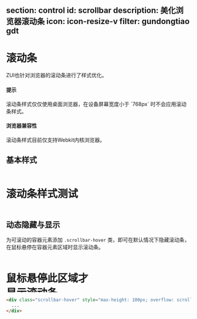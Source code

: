 ﻿section: control
id: scrollbar
description: 美化浏览器滚动条
icon: icon-resize-v
filter: gundongtiao gdt
---

# 滚动条

ZUI也针对浏览器的滚动条进行了样式优化。

<div class="alert alert-warning">
  <h4>提示</h4>
  <p>滚动条样式仅仅使用桌面浏览器，在设备屏幕宽度小于 `768px` 时不会应用滚动条样式。</p>
</div>

<div class="alert alert-warning">
  <h4>浏览器兼容性</h4>
  <p>滚动条样式目前仅支持Webkit内核浏览器。</p>
</div>

## 基本样式

<div style="max-height: 100px; max-width:250px; overflow: scroll; scroll: both" class="example panel">
  <h1>滚动条样式测试</h1>
  <p>一些文字</p>
  <p>更多的文字</p>
  <p>更多的文字</p>
  <p>更多的文字</p>
  <p>
  长段落文本，长段落文本，长段落文本，长段落文本，长段落文本，长段落文本，长段落文本，长段落文本，长段落文本，长段落文本，长段落文本，长段落文本，长段落文本，长段落文本，长段落文本，长段落文本。</p>
  <div class="alert" style="width: 300px">
    <h4>较宽的内容。</h4>
  </div>
</div>

## 动态隐藏与显示

为可滚动的容器元素添加 `.scrollbar-hover` 类，即可在默认情况下隐藏滚动条，在鼠标悬停在容器元素区域时显示滚动条。

<example>
  <div style="max-height: 100px; max-width:250px; overflow: scroll; scroll: both" class="panel panel-body scrollbar-hover">
    <h1>鼠标悬停此区域才显示滚动条</h1>
    <p>一些文字</p>
    <p>更多的文字</p>
    <p>更多的文字</p>
    <p>更多的文字</p>
    <p>
    长段落文本，长段落文本，长段落文本，长段落文本，长段落文本，长段落文本，长段落文本，长段落文本，长段落文本，长段落文本，长段落文本，长段落文本，长段落文本，长段落文本，长段落文本，长段落文本。</p>
    <div class="alert" style="width: 300px">
      <h4>较宽的内容。</h4>
    </div>
  </div>
</example>

```html
<div class="scrollbar-hover" style="max-height: 100px; overflow: scroll;">
  ...
</div>
```
